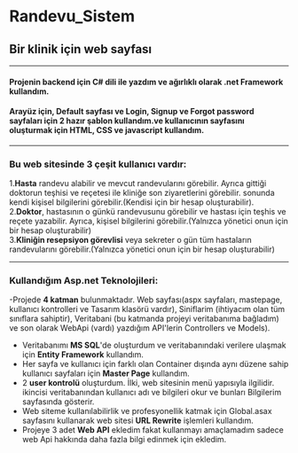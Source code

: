 # Randevu_Sistem

## Bir klinik için web sayfası

<hr>

#### Projenin backend için C# dili ile yazdım ve ağırlıklı olarak .net Framework kullandım.

#### Arayüz için, Default sayfası ve Login, Signup ve Forgot password sayfaları için 2 hazır şablon kullandım.ve kullanıcının sayfasını oluşturmak için HTML, CSS ve javascript kullandım.

<hr>

### Bu web sitesinde 3 çeşit kullanıcı vardır:

1.**Hasta** randevu alabilir ve mevcut randevularını görebilir. Ayrıca gittiği doktorun teşhisi ve reçetesi ile kliniğe son ziyaretlerini görebilir. sonunda kendi kişisel bilgilerini görebilir.(Kendisi için bir hesap oluşturabilir).
<br>
2.**Doktor**, hastasının o günkü randevusunu görebilir ve hastası için teşhis ve reçete yazabilir. Ayrıca, kişisel bilgilerini görebilir.(Yalnızca yönetici onun için bir hesap oluşturabilir)
<br>
3.**Kliniğin resepsiyon görevlisi** veya sekreter o gün tüm hastaların randevularını görebilir.(Yalnızca yönetici onun için bir hesap oluşturabilir)
<hr>

### Kullandığım Asp.net Teknolojileri:

-Projede **4 katman** bulunmaktadır. Web sayfası(aspx sayfaları, mastepage, kullanıcı kontrolleri ve Tasarım klasörü vardır), Siniflarim (ihtiyacım olan tüm sınıflara sahiptir), Veritabani (bu katmanda projeyi veritabanıma bağladım) ve son olarak WebApi (vardı) yazdığım API'lerin Controllers ve Models).<br>
- Veritabanımı **MS SQL**'de oluşturdum ve veritabanındaki verilere ulaşmak için **Entity Framework** kullandım.<br>
- Her sayfa ve kullanıcı için farklı olan Container dışında aynı düzene sahip kullanıcı sayfaları için **Master Page** kullandım.<br>
- 2 **user kontrolü** oluşturdum. İlki, web sitesinin menü yapısıyla ilgilidir. ikincisi veritabanından kullanıcı adı ve bilgileri okur ve bunları Bilgilerim sayfasında gösterir.<br>
- Web siteme kullanılabilirlik ve profesyonellik katmak için Global.asax sayfasını kullanarak web sitesi **URL Rewrite** işlemleri kullandım.<br>
- Projeye 3 adet **Web API** ekledim fakat kullanmayı amaçlamadım sadece web Api hakkında daha fazla bilgi edinmek için ekledim.
